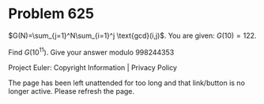 #   Problem 625

   $G(N)=\sum_{j=1}^N\sum_{i=1}^j \text{gcd}(i,j)$.
   You are given: $G(10)=122$.

   Find $G(10^{11})$. Give your answer modulo 998244353

   Project Euler: Copyright Information | Privacy Policy

   The page has been left unattended for too long and that link/button is no
   longer active. Please refresh the page.

